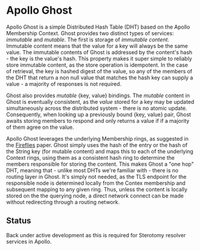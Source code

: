 # Apollo Ghost

Apollo Ghost is a simple Distributed Hash Table (DHT) based on the Apollo Membership Context.  Ghost provides two distinct types of services: _immutable_ and _mutable_.  The first is storage of 
_immutable content_.  Immutable content means that
the value for a key will always be the same value. The immutable contents of Ghost is addressed by the content's hash - the key is the value's hash. This property makes it super simple to reliably store 
immutable content, as the store operation is idempotent. In the case of retrieval, the key is hashed digest of the value, so any of the members of the DHT that return a non null value that matches the 
hash key can supply a value - a majority of responses is not required.

Ghost also provides _mutable_ {key, value} bindings.  The _mutable_ content in Ghost is eventually consistent, as the _value_ stored for a key may be updated simultaneously across the distributed system - there is no
atomic update.  Consequently, when looking up a previously bound {key, value} pair, Ghost awaits storing members to respond and only returns a value if if a majority of them agree on the value.

Apollo Ghost leverages the underlying Membership rings, as suggested in the [Fireflies](https://ymsir.com/papers/fireflies-tocs.pdf) paper.  Ghost simply uses the hash of the entry or the hash of the String key (for mutable
content) and maps this to each of the underlying Context rings, using them as a consistent hash ring to determine the members responsible for storing the content.  This makes Ghost a "one hop" DHT, meaning that - unlike most DHTs we're familiar with - there is no routing layer in Ghost.  It's simply not needed, as the TLS endpoint for the responsible node is determined locally from the Contex membership and subsequent mapping to any given ring.  Thus, unless the content is locally stored on the the querying node, a direct network connect can be made without redirecting through a routing network.

## Status
Back under active development as this is required for Sterotomy resolver services in Apollo.
